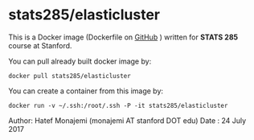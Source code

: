 # stats285/elasticluster

This is a Docker image (Dockerfile on [GitHub](https://github.com/stats285/docker-elasticluster) ) written for **STATS 285** course at Stanford.

You can pull already built docker image by:

  `docker pull stats285/elasticluster`

You can create a container from this image by:

  `docker run -v ~/.ssh:/root/.ssh -P -it stats285/elasticluster`

Author: Hatef Monajemi (monajemi AT stanford DOT edu)
Date  : 24 July 2017

